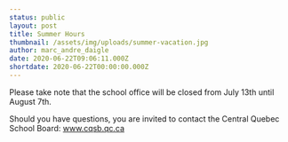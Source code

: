 ```yaml
---
status: public
layout: post
title: Summer Hours
thumbnail: /assets/img/uploads/summer-vacation.jpg
author: marc_andre_daigle
date: 2020-06-22T09:06:11.000Z
shortdate: 2020-06-22T00:00:00.000Z
---
```

Please take note that the school office will be closed from July 13th until August 7th.  

Should you have questions, you are invited to contact the Central Quebec School Board: www.cqsb.qc.ca